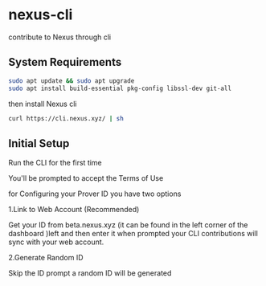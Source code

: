 # nexus-cli

contribute to Nexus through cli

## System Requirements

```bash
sudo apt update && sudo apt upgrade
sudo apt install build-essential pkg-config libssl-dev git-all
```

then install Nexus cli

```bash
curl https://cli.nexus.xyz/ | sh
```

## Initial Setup

Run the CLI for the first time

You'll be prompted to accept the Terms of Use

for Configuring your Prover ID you have two options 

1.Link to Web Account (Recommended)

Get your ID from beta.nexus.xyz (it can be found in the left corner of the dashboard )left and then enter it when prompted your CLI contributions will sync with your web account.

2.Generate Random ID

Skip the ID prompt a random ID will be generated
